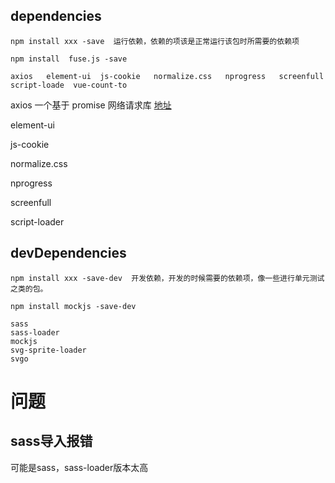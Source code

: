 



## dependencies

```
npm install xxx -save  运行依赖，依赖的项该是正常运行该包时所需要的依赖项

npm install  fuse.js -save

axios	element-ui	js-cookie	normalize.css	nprogress	screenfull	script-loade  vue-count-to
```

axios
一个基于 promise 网络请求库 [地址]( https://www.axios-http.cn/docs/intro)

element-ui

js-cookie

normalize.css

nprogress

screenfull

script-loader



## devDependencies

```
npm install xxx -save-dev  开发依赖，开发的时候需要的依赖项，像一些进行单元测试之类的包。

npm install mockjs -save-dev

sass
sass-loader
mockjs
svg-sprite-loader
svgo
```



# 问题

## sass导入报错

可能是sass，sass-loader版本太高
